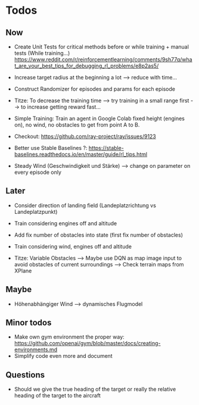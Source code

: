 # Todos
## Now
- Create Unit Tests for critical methods before or while training + manual tests (While training...) https://www.reddit.com/r/reinforcementlearning/comments/9sh77q/what_are_your_best_tips_for_debugging_rl_problems/e8p2as5/
- Increase target radius at the beginning a lot --> reduce with time...
- Construct Randomizer for episodes and params for each episode
- Titze: To decrease the training time
--> try training in a small range first --> to increase getting reward fast... 

- Simple Training: Train an agent in Google Colab fixed height
(engines on), no wind, no obstacles to get from point A to B.
- Checkout: https://github.com/ray-project/ray/issues/9123

- Better use Stable Baselines ?: https://stable-baselines.readthedocs.io/en/master/guide/rl_tips.html
- Steady Wind (Geschwindigkeit und Stärke) --> change on parameter on every episode only

## Later
- Consider direction of landing field (Landeplatzrichtung vs Landeplatzpunkt)
- Train considering engines off and altitude
- Add fix number of obstacles into state (first fix number of obstacles) 
- Train considering wind, engines off and altitude

- Titze: Variable Obstacles 
--> Maybe use DQN as map image input to avoid obstacles of current surroundings 
--> Check terrain maps from XPlane


## Maybe
- Höhenabhängiger Wind --> dynamisches Flugmodel

## Minor todos
- Make own gym environment the proper way: https://github.com/openai/gym/blob/master/docs/creating-environments.md
- Simplify code even more and document

## Questions
- Should we give the true heading of the target or really the relative heading of the target to the aircraft